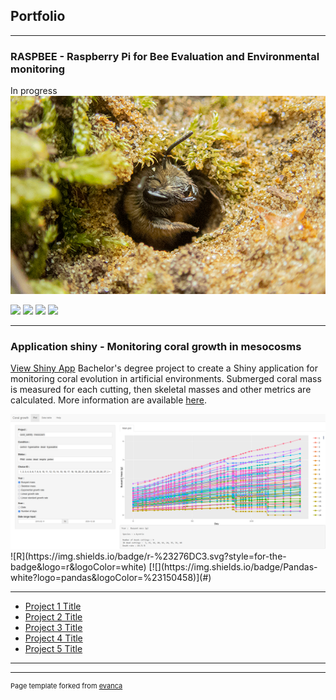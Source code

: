 ## Portfolio

---
### RASPBEE - Raspberry Pi for Bee Evaluation and Environmental monitoring 
In progress
<img src="images/Colletes_cunicularius_PS_compress25pct.png?raw=true"/>

[![](https://img.shields.io/badge/Python-white?logo=Python)](#) [![](https://img.shields.io/badge/PyTorch-white?logo=PyTorch&logoColor=%23EE4C2C)](#) [![](https://img.shields.io/badge/numpy-white?logo=numpy&logoColor=%23013243)](#) [![](https://img.shields.io/badge/Pandas-white?logo=pandas&logoColor=%23150458)](#) 

---

### Application shiny - Monitoring coral growth in mesocosms
[View Shiny App](https://jack177.shinyapps.io/coralgrowth/)
Bachelor's degree project to create a Shiny application for monitoring coral evolution in artificial environments. Submerged coral mass is measured for each cutting, then skeletal masses and other metrics are calculated. 
More information are available <a href="https://econum.github.io/coral_growth001_book/">here</a>.

<img src="images/Coral_Growth.png?raw=true"/>
![R](https://img.shields.io/badge/r-%23276DC3.svg?style=for-the-badge&logo=r&logoColor=white)
[![](https://img.shields.io/badge/Pandas-white?logo=pandas&logoColor=%23150458)](#) 

---


- [Project 1 Title](http://example.com/)
- [Project 2 Title](http://example.com/)
- [Project 3 Title](http://example.com/)
- [Project 4 Title](http://example.com/)
- [Project 5 Title](http://example.com/)

---




---
<p style="font-size:11px">Page template forked from <a href="https://github.com/evanca/quick-portfolio">evanca</a></p>
<!-- Remove above link if you don't want to attibute -->
